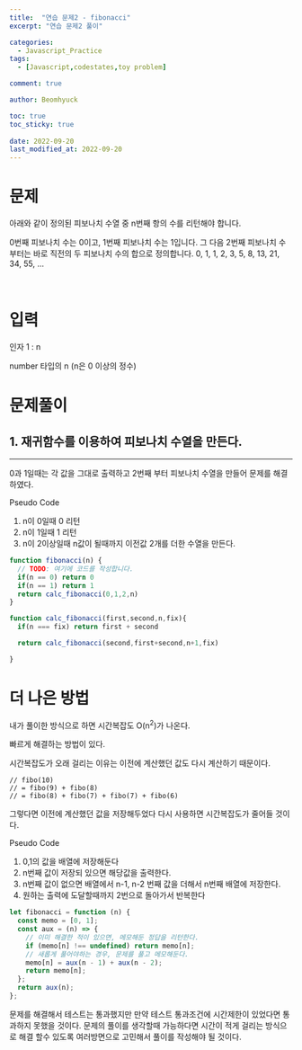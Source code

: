 ```yaml
---
title:  "연습 문제2 - fibonacci"
excerpt: "연습 문제2 풀이"

categories:
  - Javascript_Practice
tags:
  - [Javascript,codestates,toy problem]

comment: true

author: Beomhyuck

toc: true
toc_sticky: true
 
date: 2022-09-20
last_modified_at: 2022-09-20
---
```


문제
===

아래와 같이 정의된 피보나치 수열 중 n번째 항의 수를 리턴해야 합니다.

0번째 피보나치 수는 0이고, 1번째 피보나치 수는 1입니다. 그 다음 2번째 피보나치 수부터는 바로 직전의 두 피보나치 수의 합으로 정의합니다.
0, 1, 1, 2, 3, 5, 8, 13, 21, 34, 55, ...

<br>

입력
===
인자 1 : n

number 타입의 n (n은 0 이상의 정수)


문제풀이
===

## 1. 재귀함수를 이용하여 피보나치 수열을 만든다.
---  

0과 1일때는 각 값을 그대로 출력하고 2번째 부터 피보나치 수열을 만들어 문제를 해결하였다.


Pseudo Code   
1. n이 0일때 0 리턴
2. n이 1일때 1 리턴
3. n이 2이상일때 n값이 될때까지 이전값 2개를 더한 수열을 만든다.

```javascript
function fibonacci(n) {
  // TODO: 여기에 코드를 작성합니다.
  if(n == 0) return 0
  if(n == 1) return 1
  return calc_fibonacci(0,1,2,n)
}

function calc_fibonacci(first,second,n,fix){
  if(n === fix) return first + second

  return calc_fibonacci(second,first+second,n+1,fix)

}
```

더 나은 방법
===
내가 풀이한 방식으로 하면 시간복잡도 O(n<sup>2</sup>)가 나온다.

빠르게 해결하는 방법이 있다.

시간복잡도가 오래 걸리는 이유는 이전에 계산했던 값도 다시 계산하기 때문이다.

```
// fibo(10)   
// = fibo(9) + fibo(8)
// = fibo(8) + fibo(7) + fibo(7) + fibo(6)
```

그렇다면 이전에 계산했던 값을 저장해두었다 다시 사용하면 시간복잡도가 줄어들 것이다.

Pseudo Code  
1. 0,1의 값을 배열에 저장해둔다
2. n번째 값이 저장되 있으면 해당값을 출력한다.
3. n번째 값이 없으면 배열에서 n-1, n-2 번째 값을 더해서 n번째 배열에 저장한다.
4. 원하는 출력에 도달할때까지 2번으로 돌아가서 반복한다

```javascript
let fibonacci = function (n) {
  const memo = [0, 1];
  const aux = (n) => {
    // 이미 해결한 적이 있으면, 메모해둔 정답을 리턴한다.
    if (memo[n] !== undefined) return memo[n];
    // 새롭게 풀어야하는 경우, 문제를 풀고 메모해둔다.
    memo[n] = aux(n - 1) + aux(n - 2);
    return memo[n];
  };
  return aux(n);
};
```

문제를 해결해서 테스트는 통과했지만 만약 테스트 통과조건에 시간제한이 있었다면 통과하지 못했을 것이다.
문제의 풀이를 생각할때 가능하다면 시간이 적게 걸리는 방식으로 해결 할수 있도록 여러방면으로 고민해서 풀이를 작성해야 될 것이다.
